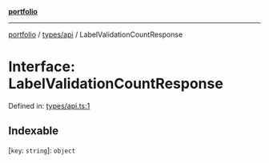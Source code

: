 [**portfolio**](../../../README.md)

***

[portfolio](../../../modules.md) / [types/api](../README.md) / LabelValidationCountResponse

# Interface: LabelValidationCountResponse

Defined in: [types/api.ts:1](https://github.com/tnorlund/Portfolio/blob/05438527a63732a5652e924b168c31989f650ca1/portfolio/types/api.ts#L1)

## Indexable

\[`key`: `string`\]: `object`
